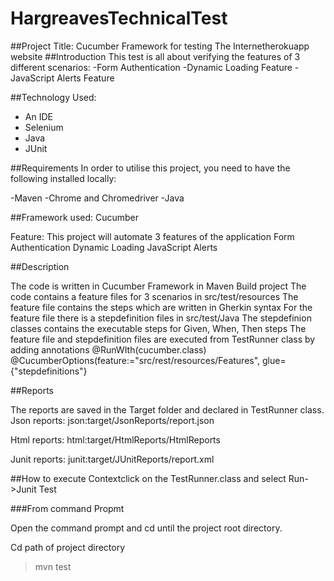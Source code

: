 # HargreavesTechnicalTest

##Project Title:
 Cucumber Framework for testing The Internetherokuapp website
##Introduction
This test is all about verifying the features of 3 different scenarios: 
-Form Authentication
-Dynamic Loading Feature 
-JavaScript Alerts Feature 

##Technology Used:

- An IDE
- Selenium 
- Java
- JUnit 

##Requirements
In order to utilise this project, you need to have the following installed locally:

-Maven 
-Chrome and Chromedriver 
-Java


##Framework used: Cucumber 

Feature:
This project will automate 3 features of the application 
Form Authentication
Dynamic Loading
JavaScript Alerts

##Description

The code is written in Cucumber Framework in Maven Build project
The code contains a feature files for 3 scenarios in src/test/resources
The feature file contains the steps which are written in Gherkin syntax
For the feature file there is a stepdefinition files in src/test/Java
The stepdefinion classes contains the executable steps for Given, When, Then steps
The feature file and stepdefinition files are executed from TestRunner class by adding annotations
@RunWIth(cucumber.class)
@CucumberOptions(feature:="src/rest/resources/Features", glue={"stepdefinitions"}

##Reports

The reports are saved in the Target folder and declared in TestRunner class.
Json reports:
json:target/JsonReports/report.json

Html reports:
html:target/HtmlReports/HtmlReports

Junit reports:
junit:target/JUnitReports/report.xml

##How to execute
Contextclick on the TestRunner.class and select 
Run->Junit Test

###From command Propmt

Open the command prompt and cd until the project root directory.

Cd path of project directory
>mvn test







